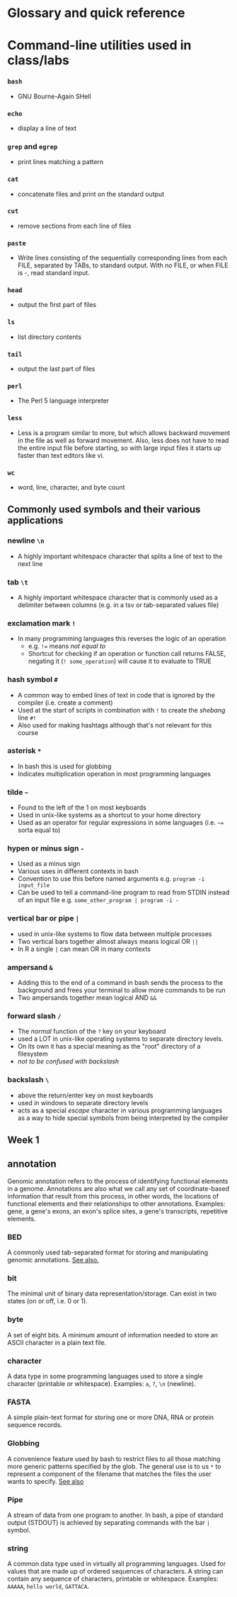 # Glossary and quick reference

# Command-line utilities used in class/labs

### `bash`

-  GNU Bourne-Again SHell

### `echo`

-  display a line of text

### `grep` and `egrep`

- print lines matching a pattern

### `cat`

- concatenate files and print on the standard output

### `cut`

- remove sections from each line of files

### `paste`

- Write lines consisting of the sequentially corresponding lines from each FILE, separated by TABs, to standard output.  With no FILE, or when FILE is -, read standard input.

### `head`

- output the first part of files

### `ls`

- list directory contents

### `tail`

- output the last part of files

### `perl`

- The Perl 5 language interpreter

### `less`

- Less  is a program similar to more, but which allows backward movement in the file as well as forward movement.  Also, less does not have to read the entire input file before starting, so with large input files it starts up faster than text editors like vi.

### `wc`

- word, line, character, and byte count

## Commonly used symbols and their various applications

### newline `\n`

- A highly important whitespace character that splits a line of text to the next line

### tab `\t`

- A highly important whitespace character that is commonly used as a delimiter between columns (e.g. in a tsv or tab-separated values file)

### exclamation mark `!` 

- In many programming languages this reverses the logic of an operation 
  - e.g. `!=` means *not equal to*
  - Shortcut for checking if an operation or function call returns FALSE, negating it (`! some_operation`) will cause it to evaluate to TRUE 
  
### hash symbol `#` 

- A common way to embed lines of text in code that is ignored by the compiler (i.e. create a comment)
- Used at the start of scripts in combination with `!` to create the *shebang* line `#!`
- Also used for making hashtags although that's not relevant for this course

### asterisk `*`

- In bash this is used for globbing
- Indicates multiplication operation in most programming languages

### tilde `~`

- Found to the left of the 1 on most keyboards
- Used in unix-like systems as a shortcut to your home directory 
- Used as an operator for regular expressions in some languages (i.e. `~=` sorta equal to)

### hypen or minus sign `-`

- Used as a minus sign
- Various uses in different contexts in bash
 - Convention to use this before named arguments e.g. `program -i input_file`
 - Can be used to tell a command-line program to read from STDIN instead of an input file e.g. `some_other_program | program -i - `
 

### vertical bar or pipe `|`

- used in unix-like systems to flow data between multiple processes
- Two vertical bars together almost always means logical OR `||`
- In R a single `|` can mean OR in many contexts

### ampersand `&`

- Adding this to the end of a command in bash sends the process to the background and frees your terminal to allow more commands to be run
- Two ampersands together mean logical AND `&&`

### forward slash `/`  

- The *normal* function of the `?` key on your keyboard
- used a LOT in unix-like operating systems to separate directory levels.
- On its own it has a special meaning as the "root" directory of a filesystem 
- *not to be confused with backslash*

### backslash `\` 

- above the return/enter key on most keyboards
- used in windows to separate directory levels
- acts as a special *escape* character in various programming languages as a way to hide special symbols from being interpreted by the compiler

## Week 1

## annotation

Genomic annotation refers to the process of identifying functional elements in a genome. Annotations are also what we call any set of coordinate-based information that result from this process, in other words, the locations of functional elements and their relationships to other annotations. Examples: gene, a gene's exons, an exon's splice sites, a gene's transcripts, repetitive elements.

### BED

A commonly used tab-separated format for storing and manipulating genomic annotations. [See also.](https://genome.ucsc.edu/FAQ/FAQformat.html)

### bit

The minimal unit of binary data representation/storage. Can exist in two states (on or off, i.e. 0 or 1).

### byte

A set of eight bits. A minimum amount of information needed to store an ASCII character in a plain text file. 

### character

A data type in some programming languages used to store a single character (printable or whitespace). Examples: `a`, `?`, `\n` (newline).

### FASTA

A simple plain-text format for storing one or more DNA, RNA or protein sequence records. 

### Globbing

A convenience feature used by bash to restrict files to all those matching more generic patterns specified by the glob. The general use is to us `*` to represent a component of the filename that matches the files the user wants to specify. [See also](https://mywiki.wooledge.org/glob)

### Pipe

A stream of data from one program to another. In bash, a pipe of standard output (STDOUT) is achieved by separating commands with the bar `|` symbol. 

### string

A common data type used in virtually all programming languages. Used for values that are made up of ordered sequences of characters. A string can contain any sequence of characters, printable or whitespace. Examples: `AAAAA`, `hello world`, `GATTACA`.
